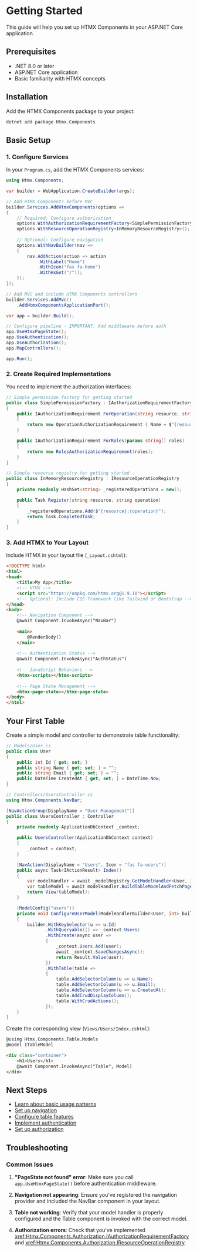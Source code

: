 # Getting Started

This guide will help you set up HTMX Components in your ASP.NET Core application.

## Prerequisites

- .NET 8.0 or later
- ASP.NET Core application
- Basic familiarity with HTMX concepts

## Installation

Add the HTMX Components package to your project:

```bash
dotnet add package Htmx.Components
```

## Basic Setup

### 1. Configure Services

In your `Program.cs`, add the HTMX Components services:

```csharp
using Htmx.Components;

var builder = WebApplication.CreateBuilder(args);

// Add HTMX Components before MVC
builder.Services.AddHtmxComponents(options =>
{
    // Required: Configure authorization
    options.WithAuthorizationRequirementFactory<SimplePermissionFactory>();
    options.WithResourceOperationRegistry<InMemoryResourceRegistry>();
    
    // Optional: Configure navigation
    options.WithNavBuilder(nav =>
    {
        nav.AddAction(action => action
            .WithLabel("Home")
            .WithIcon("fas fa-home")
            .WithHxGet("/"));
    });
});

// Add MVC and include HTMX Components controllers
builder.Services.AddMvc()
    .AddHtmxComponentsApplicationPart();

var app = builder.Build();

// Configure pipeline - IMPORTANT: Add middleware before auth
app.UseHtmxPageState();
app.UseAuthentication();
app.UseAuthorization();
app.MapControllers();

app.Run();
```

### 2. Create Required Implementations

You need to implement the authorization interfaces:

```csharp
// Simple permission factory for getting started
public class SimplePermissionFactory : IAuthorizationRequirementFactory
{
    public IAuthorizationRequirement ForOperation(string resource, string operation)
    {
        return new OperationAuthorizationRequirement { Name = $"{resource}:{operation}" };
    }

    public IAuthorizationRequirement ForRoles(params string[] roles)
    {
        return new RolesAuthorizationRequirement(roles);
    }
}

// Simple resource registry for getting started
public class InMemoryResourceRegistry : IResourceOperationRegistry
{
    private readonly HashSet<string> _registeredOperations = new();

    public Task Register(string resource, string operation)
    {
        _registeredOperations.Add($"{resource}:{operation}");
        return Task.CompletedTask;
    }
}
```

### 3. Add HTMX to Your Layout

Include HTMX in your layout file (`_Layout.cshtml`):

```html
<!DOCTYPE html>
<html>
<head>
    <title>My App</title>
    <!-- HTMX -->
    <script src="https://unpkg.com/htmx.org@1.9.10"></script>
    <!-- Optional: Include CSS framework like Tailwind or Bootstrap -->
</head>
<body>
    <!-- Navigation Component -->
    @await Component.InvokeAsync("NavBar")
    
    <main>
        @RenderBody()
    </main>
    
    <!-- Authentication Status -->
    @await Component.InvokeAsync("AuthStatus")
    
    <!-- JavaScript Behaviors -->
    <htmx-scripts></htmx-scripts>
    
    <!-- Page State Management -->
    <htmx-page-state></htmx-page-state>
</body>
</html>
```

## Your First Table

Create a simple model and controller to demonstrate table functionality:

```csharp
// Models/User.cs
public class User
{
    public int Id { get; set; }
    public string Name { get; set; } = "";
    public string Email { get; set; } = "";
    public DateTime CreatedAt { get; set; } = DateTime.Now;
}

// Controllers/UsersController.cs
using Htmx.Components.NavBar;

[NavActionGroup(DisplayName = "User Management")]
public class UsersController : Controller
{
    private readonly ApplicationDbContext _context;

    public UsersController(ApplicationDbContext context)
    {
        _context = context;
    }

    [NavAction(DisplayName = "Users", Icon = "fas fa-users")]
    public async Task<IActionResult> Index()
    {
        var modelHandler = await _modelRegistry.GetModelHandler<User, int>("users", ModelUI.Table);
        var tableModel = await modelHandler.BuildTableModelAndFetchPageAsync();
        return View(tableModel);
    }

    [ModelConfig("users")]
    private void ConfigureUserModel(ModelHandlerBuilder<User, int> builder)
    {
        builder.WithKeySelector(u => u.Id)
               .WithQueryable(() => _context.Users)
               .WithCreate(async user => 
               {
                   _context.Users.Add(user);
                   await _context.SaveChangesAsync();
                   return Result.Value(user);
               })
               .WithTable(table =>
               {
                   table.AddSelectorColumn(u => u.Name);
                   table.AddSelectorColumn(u => u.Email);
                   table.AddSelectorColumn(u => u.CreatedAt);
                   table.AddCrudDisplayColumn();
                   table.WithCrudActions();
               });
    }
}
```

Create the corresponding view (`Views/Users/Index.cshtml`):

```html
@using Htmx.Components.Table.Models
@model ITableModel

<div class="container">
    <h1>Users</h1>
    @await Component.InvokeAsync("Table", Model)
</div>
```

## Next Steps

- [Learn about basic usage patterns](user-guide/basic-usage.md)
- [Set up navigation](user-guide/navigation.md)
- [Configure table features](user-guide/tables.md)
- [Implement authentication](user-guide/authentication.md)
- [Set up authorization](user-guide/authorization.md)

## Troubleshooting

### Common Issues

1. **"PageState not found" error**: Make sure you call `app.UseHtmxPageState()` before authentication middleware.

2. **Navigation not appearing**: Ensure you've registered the navigation provider and included the NavBar component in your layout.

3. **Table not working**: Verify that your model handler is properly configured and the Table component is invoked with the correct model.

4. **Authorization errors**: Check that you've implemented <xref:Htmx.Components.Authorization.IAuthorizationRequirementFactory> and <xref:Htmx.Components.Authorization.IResourceOperationRegistry>.